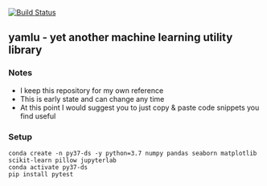 [![Build Status](https://travis-ci.com/bernhardschaefer/yamlu.svg?branch=master)](https://travis-ci.com/bernhardschaefer/yamlu)

## yamlu - yet another machine learning utility library

### Notes

- I keep this repository for my own reference
- This is early state and can change any time
- At this point I would suggest you to just copy & paste code snippets you find useful


### Setup
```
conda create -n py37-ds -y python=3.7 numpy pandas seaborn matplotlib scikit-learn pillow jupyterlab
conda activate py37-ds
pip install pytest
```
